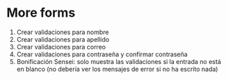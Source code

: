 # More forms

1. Crear validaciones para nombre
2. Crear validaciones para apellido
3. Crear validaciones para correo
4. Crear validaciones para contraseña y confirmar contraseña
5. Bonificación Sensei: solo muestra las validaciones si la entrada no está en blanco (no debería ver los mensajes de error si no ha escrito nada)